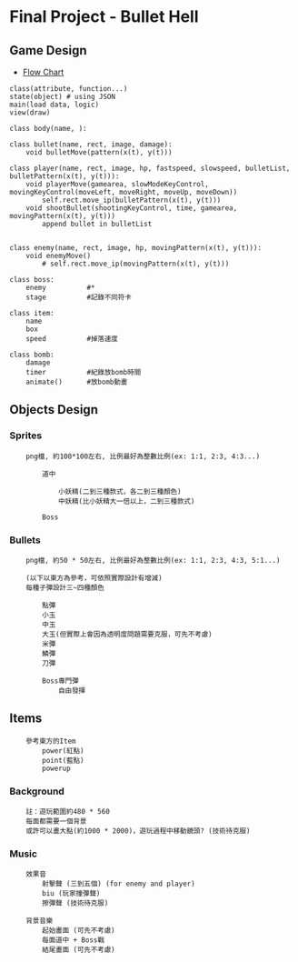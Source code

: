 # Final Project - Bullet Hell
## Game Design

- [Flow Chart](https://www.plectica.com/maps/2PZGOB4YP/edit/XVO8LRCRA?fbclid=IwAR2TEoxdSrXTuMBWuuYm5yJp0RdAc9uVFAxQt_G-pHPismyqgdYlE3BYOx0)

```
class(attribute, function...)
state(object) # using JSON
main(load data, logic)
view(draw)
```
```
class body(name, ):
```
```
class bullet(name, rect, image, damage):
	void bulletMove(pattern(x(t), y(t)))
```
```
class player(name, rect, image, hp, fastspeed, slowspeed, bulletList, bulletPattern(x(t), y(t))):
	void playerMove(gamearea, slowModeKeyControl, movingKeyControl(moveLeft, moveRight, moveUp, moveDown))
		self.rect.move_ip(bulletPattern(x(t), y(t)))
	void shootBullet(shootingKeyControl, time, gamearea, movingPattern(x(t), y(t)))
		append bullet in bulletList
	
```
```
class enemy(name, rect, image, hp, movingPattern(x(t), y(t))):
	void enemyMove()
		# self.rect.move_ip(movingPattern(x(t), y(t)))
```
```
class boss:
	enemy          #*
	stage          #記錄不同符卡
```
```
class item:
	name
	box
	speed          #掉落速度
```
```
class bomb:
	damage
	timer          #紀錄放bomb時間
	animate()      #放bomb動畫
```
## Objects Design

### Sprites
```
    png檔, 約100*100左右, 比例最好為整數比例(ex: 1:1, 2:3, 4:3...)

        道中

            小妖精(二到三種款式，各二到三種顏色)
            中妖精(比小妖精大一倍以上，二到三種款式)

        Boss
```
### Bullets
```
    png檔, 約50 * 50左右, 比例最好為整數比例(ex: 1:1, 2:3, 4:3, 5:1...)

	(以下以東方為參考，可依照實際設計有增減)
	每種子彈設計三~四種顏色

		點彈
		小玉
		中玉
		大玉(但實際上會因為透明度問題需要克服，可先不考慮)
		米彈
		鱗彈
		刀彈

		Boss專門彈
			自由發揮
```
## Items
```
	參考東方的Item
		power(紅點)
		point(藍點)
		powerup
```
### Background
```
    註：遊玩範圍約480 * 560
    每面都需要一個背景
    或許可以畫大點(約1000 * 2000)，遊玩過程中移動鏡頭? (技術待克服)
```
### Music
```
    效果音
        射擊聲 (三到五個) (for enemy and player)
        biu (玩家撞彈聲)
        擦彈聲 (技術待克服)

    背景音樂
        起始畫面 (可先不考慮)
        每面道中 + Boss戰
        結尾畫面 (可先不考慮)
```
